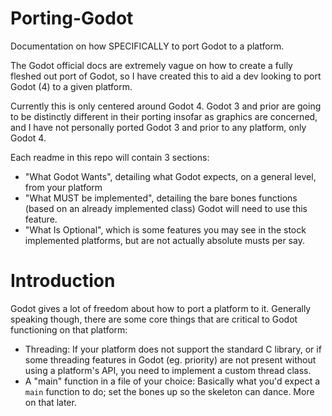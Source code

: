 # Porting-Godot
Documentation on how SPECIFICALLY to port Godot to a platform.

The Godot official docs are extremely vague on how to create a fully fleshed out port of Godot, so I have created this to aid a dev looking to port Godot (4) to a given platform.

Currently this is only centered around Godot 4. Godot 3 and prior are going to be distinctly different in their porting insofar as graphics are concerned, and I have not personally ported Godot 3 and prior to any platform, only Godot 4. 

Each readme in this repo will contain 3 sections: 
* "What Godot Wants", detailing what Godot expects, on a general level, from your platform
* "What MUST be implemented", detailing the bare bones functions (based on an already implemented class) Godot will need to use this feature.
* "What Is Optional", which is some features you may see in the stock implemented platforms, but are not actually absolute musts per say.


# Introduction

Godot gives a lot of freedom about how to port a platform to it. Generally speaking though, there are some core things that are critical to Godot functioning on that platform:
* Threading: If your platform does not support the standard C library, or if some threading features in Godot (eg. priority) are not present without using a platform's API, you need to implement a custom thread class.
* A "main" function in a file of your choice: Basically what you'd expect a `main` function to do; set the bones up so the skeleton can dance. More on that later.
